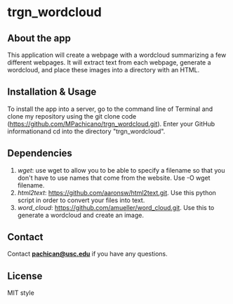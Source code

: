 # trgn_wordcloud
## About the app
This application will create a webpage with a wordcloud summarizing a few different webpages. It will extract text from each webpage, generate a wordcloud, and place these images into a directory with an HTML.
## Installation & Usage
To install the app into a server, go to the command line of Terminal and clone my repository using the git clone code (https://github.com/MPachicano/trgn_wordcloud.git). Enter your GitHub informationand cd into the directory "trgn_wordcloud". 
## Dependencies
1. *wget*: use wget to allow you to be able to specify a filename so that you don't have to use names that come from the website. Use -O wget filename.
2. *html2text*: https://github.com/aaronsw/html2text.git.  Use this python script in order to convert your files into text.
3. *word_cloud*: https://github.com/amueller/word_cloud.git.  Use this to generate a wordcloud and create an image. 
## Contact
Contact **pachican@usc.edu** if you have any questions. 
## License
MIT style
